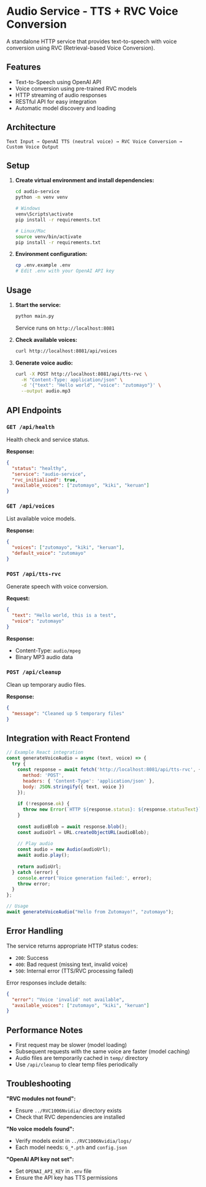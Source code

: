 # Audio Service - TTS + RVC Voice Conversion

A standalone HTTP service that provides text-to-speech with voice conversion using RVC (Retrieval-based Voice Conversion).

## Features

- Text-to-Speech using OpenAI API
- Voice conversion using pre-trained RVC models
- HTTP streaming of audio responses
- RESTful API for easy integration
- Automatic model discovery and loading

## Architecture

```
Text Input → OpenAI TTS (neutral voice) → RVC Voice Conversion → Custom Voice Output
```

## Setup

1. **Create virtual environment and install dependencies:**
   ```bash
   cd audio-service
   python -m venv venv
   
   # Windows
   venv\Scripts\activate
   pip install -r requirements.txt
   
   # Linux/Mac  
   source venv/bin/activate
   pip install -r requirements.txt
   ```

2. **Environment configuration:**
   ```bash
   cp .env.example .env
   # Edit .env with your OpenAI API key
   ```

## Usage

1. **Start the service:**
   ```bash
   python main.py
   ```
   Service runs on `http://localhost:8081`

2. **Check available voices:**
   ```bash
   curl http://localhost:8081/api/voices
   ```

3. **Generate voice audio:**
   ```bash
   curl -X POST http://localhost:8081/api/tts-rvc \
     -H "Content-Type: application/json" \
     -d '{"text": "Hello world", "voice": "zutomayo"}' \
     --output audio.mp3
   ```

## API Endpoints

### `GET /api/health`
Health check and service status.

**Response:**
```json
{
  "status": "healthy",
  "service": "audio-service", 
  "rvc_initialized": true,
  "available_voices": ["zutomayo", "kiki", "keruan"]
}
```

### `GET /api/voices`
List available voice models.

**Response:**
```json
{
  "voices": ["zutomayo", "kiki", "keruan"],
  "default_voice": "zutomayo"
}
```

### `POST /api/tts-rvc`
Generate speech with voice conversion.

**Request:**
```json
{
  "text": "Hello world, this is a test",
  "voice": "zutomayo"
}
```

**Response:** 
- Content-Type: `audio/mpeg`
- Binary MP3 audio data

### `POST /api/cleanup`
Clean up temporary audio files.

**Response:**
```json
{
  "message": "Cleaned up 5 temporary files"
}
```

## Integration with React Frontend

```javascript
// Example React integration
const generateVoiceAudio = async (text, voice) => {
  try {
    const response = await fetch('http://localhost:8081/api/tts-rvc', {
      method: 'POST',
      headers: { 'Content-Type': 'application/json' },
      body: JSON.stringify({ text, voice })
    });
    
    if (!response.ok) {
      throw new Error(`HTTP ${response.status}: ${response.statusText}`);
    }
    
    const audioBlob = await response.blob();
    const audioUrl = URL.createObjectURL(audioBlob);
    
    // Play audio
    const audio = new Audio(audioUrl);
    await audio.play();
    
    return audioUrl;
  } catch (error) {
    console.error('Voice generation failed:', error);
    throw error;
  }
};

// Usage
await generateVoiceAudio("Hello from Zutomayo!", "zutomayo");
```

## Error Handling

The service returns appropriate HTTP status codes:

- `200`: Success
- `400`: Bad request (missing text, invalid voice)
- `500`: Internal error (TTS/RVC processing failed)

Error responses include details:
```json
{
  "error": "Voice 'invalid' not available",
  "available_voices": ["zutomayo", "kiki", "keruan"]
}
```

## Performance Notes

- First request may be slower (model loading)
- Subsequent requests with the same voice are faster (model caching)
- Audio files are temporarily cached in `temp/` directory
- Use `/api/cleanup` to clear temp files periodically

## Troubleshooting

**"RVC modules not found":**
- Ensure `../RVC1006Nvidia/` directory exists
- Check that RVC dependencies are installed

**"No voice models found":**
- Verify models exist in `../RVC1006Nvidia/logs/`
- Each model needs: `G_*.pth` and `config.json`

**"OpenAI API key not set":**
- Set `OPENAI_API_KEY` in `.env` file
- Ensure the API key has TTS permissions